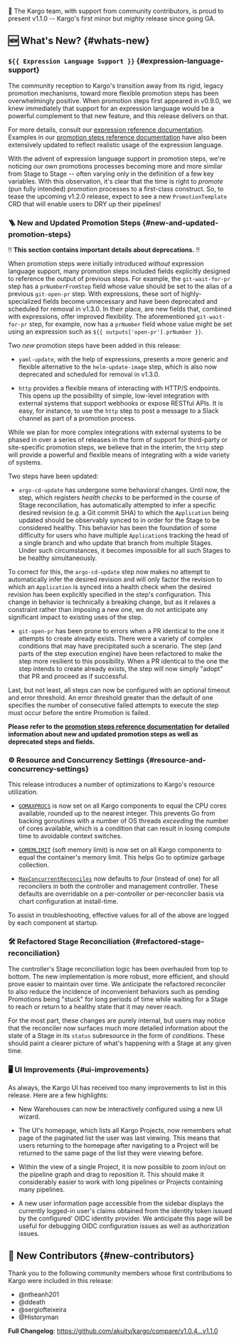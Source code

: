 💪 The Kargo team, with support from community contributors, is proud to present v1.1.0 -- Kargo's first minor but _mighty_ release since going GA.

## 🆕 What's New? {#whats-new}

### `${{ Expression Language Support }}` {#expression-language-support}

The community reception to Kargo's transition away from its rigid, legacy promotion mechanisms, toward more flexible promotion steps has been overwhelmingly positive. When promotion steps first appeared in v0.9.0, we knew immediately that support for an expression language would be a powerful complement to that new feature, and this release delivers on that.

For more details, consult our [expression reference documentation](https://docs.kargo.io/user-guide/reference-docs/expressions). Examples in our [promotion steps reference documentation](https://docs.kargo.io/user-guide/reference-docs/expressions) have also been extensively updated to reflect realistic usage of the expression language.

With the advent of expression language support in promotion steps, we're noticing our own promotions processes becoming more and more similar from Stage to Stage -- often varying only in the definition of a few key variables. With this observation, it's clear that the time is right to _promote_ (pun fully intended) promotion processes to a first-class construct. So, to tease the upcoming v1.2.0 release, expect to see a new `PromotionTemplate` CRD that will enable users to DRY up their pipelines!

### 🪜 New and Updated Promotion Steps {#new-and-updated-promotion-steps}

‼️ __This section contains important details about deprecations.__ ‼️

When promotion steps were initially introduced _without_ expression language support, many promotion steps included fields explicitly designed to reference the output of previous steps. For example, the `git-wait-for-pr` step has a `prNumberFromStep` field whose value should be set to the alias of a previous `git-open-pr` step. With expressions, these sort of highly-specialized fields become unnecessary and have been deprecated and scheduled for removal in v1.3.0. In their place, are new fields that, combined with expressions, offer improved flexibility. The aforementioned `git-wait-for-pr` step, for example, now has a `prNumber` field whose value might be set using an expression such as `${{ outputs['open-pr'].prNumber }}`.

Two _new_ promotion steps have been added in this release:

* `yaml-update`, with the help of expressions, presents a more generic and flexible alternative to the `helm-update-image` step, which is also now deprecated and scheduled for removal in v1.3.0.

* `http` provides a flexible means of interacting with HTTP/S endpoints. This opens up the possibility of simple, low-level integration with external systems that support webhooks or expose RESTful APIs. It is easy, for instance, to use the `http` step to post a message to a Slack channel as part of a promotion process.

While we plan for more complex integrations with external systems to be phased in over a series of releases in the form of support for third-party or site-specific promotion steps, we believe that in the interim, the `http` step will provide a powerful and flexible means of integrating with a wide variety of systems.

Two steps have been updated:

* `argo-cd-update` has undergone some behavioral changes. Until now, the step, which registers _health checks_ to be performed in the course of Stage reconciliation, has automatically attempted to infer a specific desired revision (e.g. a Git commit SHA) to which the `Application` being updated should be observably synced to in order for the Stage to be considered healthy. This behavior has been the foundation of some difficulty for users who have multiple `Application`s tracking the head of a single branch and who update that branch from multiple Stages. Under such circumstances, it becomes impossible for all such Stages to be healthy simultaneously.

To correct for this, the `argo-cd-update` step now makes no attempt to automatically infer the desired revision and will only factor the revision to which an `Application` is synced into a health check when the desired revision has been explicitly specified in the step's configuration. This change in behavior is technically a breaking change, but as it relaxes a constraint rather than imposing a new one, we do not anticipate any significant impact to existing uses of the step.

* `git-open-pr` has been prone to errors when a PR identical to the one it attempts to create already exists. There were a variety of complex conditions that may have precipitated such a scenario. The step (and parts of the step execution engine) have been refactored to make the step more resilient to this possibility. When a PR identical to the one the step intends to create already exists, the step will now simply "adopt" that PR and proceed as if successful.

Last, but not least, all steps can now be configured with an optional timeout and error threshold. An error threshold greater than the default of one specifies the number of consecutive failed attempts to execute the step must occur before the entire Promotion is failed.

__Please refer to the [promotion steps reference documentation](https://docs.kargo.io/user-guide/reference-docs/expressions) for detailed information about new and updated promotion steps as well as deprecated steps and fields.__

### ⚙️ Resource and Concurrency Settings {#resource-and-concurrency-settings}

This release introduces a number of optimizations to Kargo's resource utilization.

* [`GOMAXPROCS`](https://pkg.go.dev/runtime#GOMAXPROCS) is now set on all Kargo components to equal the CPU cores available, rounded up to the nearest integer. This prevents Go from backing goroutines with a number of OS threads _exceeding_ the number of cores available, which is a condition that can result in losing compute time to avoidable context switches.

* [`GOMEMLIMIT`](https://pkg.go.dev/runtime#hdr-Environment_Variables) (soft memory limit) is now set on all Kargo components to equal the container's memory limit. This helps Go to optimize garbage collection.

* [`MaxConcurrentReconciles`](https://pkg.go.dev/github.com/kubernetes-sigs/controller-runtime/pkg/controller#Options) now defaults to _four_ (instead of one) for all reconcilers in both the controller and management controller. These defaults are overridable on a per-controller or per-reconciler basis via chart configuration at install-time.

To assist in troubleshooting, effective values for all of the above are logged by each component at startup.

### 🛠️ Refactored Stage Reconciliation {#refactored-stage-reconciliation}

The controller's Stage reconciliation logic has been overhauled from top to bottom. The new implementation is more robust, more efficient, and should prove easier to maintain over time. We anticipate the refactored reconciler to also reduce the incidence of inconvenient behaviors such as pending Promotions being "stuck" for long periods of time while waiting for a Stage to reach or return to a healthy state that it may never reach.

For the most part, these changes are purely internal, but users may notice that the reconciler now surfaces much more detailed information about the state of a Stage in its `status` subresource in the form of _conditions_. These should paint a clearer picture of what's happening with a Stage at any given time.

### 🖥️ UI Improvements {#ui-improvements}

As always, the Kargo UI has received too many improvements to list in this release. Here are a few highlights:

* New Warehouses can now be interactively configured using a new UI wizard.

* The UI's homepage, which lists all Kargo Projects, now remembers what page of the paginated list the user was last viewing. This means that users returning to the homepage after navigating to a Project will be returned to the same page of the list they were viewing before.

* Within the view of a single Project, it is now possible to zoom in/out on the pipeline graph and drag to reposition it. This should make it considerably easier to work with long pipelines or Projects containing many pipelines.

* A new user information page accessible from the sidebar displays the currently logged-in user's claims obtained from the identity token issued by the configured' OIDC identity provider. We anticipate this page will be useful for debugging OIDC configuration issues as well as authorization issues.

## 🙏 New Contributors {#new-contributors}

Thank you to the following community members whose first contributions to Kargo were included in this release:

* @ntheanh201
* @ddeath
* @sergiofteixeira
* @Historyman

**Full Changelog**: https://github.com/akuity/kargo/compare/v1.0.4...v1.1.0
